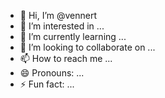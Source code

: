 - 👋 Hi, I’m @vennert
- 👀 I’m interested in ...
- 🌱 I’m currently learning ...
- 💞️ I’m looking to collaborate on ...
- 📫 How to reach me ...
- 😄 Pronouns: ...
- ⚡ Fun fact: ...

<!---
vennert/vennert is a ✨ special ✨ repository because its `README.md` (this file) appears on your GitHub profile.
You can click the Preview link to take a look at your changes.
--->
